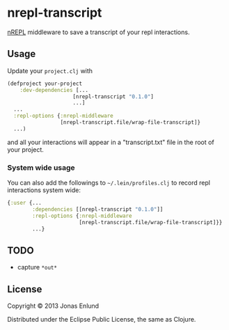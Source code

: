# nrepl-transcript

[nREPL](https://github.com/clojure/tools.nrepl) middleware to save a transcript of your repl interactions.

## Usage

Update your `project.clj` with

```clojure
(defproject your-project
	:dev-dependencies [...
                     [nrepl-transcript "0.1.0"]
                     ...]
  ...
  :repl-options {:nrepl-middleware
                 [nrepl-transcript.file/wrap-file-transcript]}
  ...)
```

and all your interactions will appear in a "transcript.txt" file in the root of your project.

### System wide usage

You can also add the followings to `~/.lein/profiles.clj` to record repl interactions system wide:

```clojure
{:user {...
        :dependencies [[nrepl-transcript "0.1.0"]]
        :repl-options {:nrepl-middleware
                       [nrepl-transcript.file/wrap-file-transcript]}}
        ...}
```


## TODO
* capture `*out*`

## License

Copyright © 2013 Jonas Enlund

Distributed under the Eclipse Public License, the same as Clojure.

